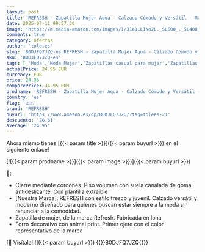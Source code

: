 ```yaml
---
layout: post
title: 'REFRESH - Zapatilla Mujer Aqua - Calzado Cómodo y Versátil - Moda Casual - Modelo 17271906  Talla 39 '
date: 2025-07-11 09:57:30
image: 'https://m.media-amazon.com/images/I/31e1LLINo2L._SL500_._SL400_.jpg'
comments: true
category: ofertas
author: 'tole.es'
slug: 'B0DJFQ7JZQ-es REFRESH - Zapatilla Mujer Aqua - Calzado Cómodo y Versátil...'
sku: 'B0DJFQ7JZQ-es'
tags: [ 'Moda','Moda Mujer','Zapatillas casual para mujer','Zapatillas deportivas y de moda para mujer','Zapatos para mujer','refresh','zapatilla','🇪🇸', ]
actualPrice: 24.95 EUR
currency: EUR
price: 24.95
comparePrice: 34.95 EUR
prodname: 'REFRESH - Zapatilla Mujer Aqua - Calzado Cómodo y Versátil - Moda Casual - Modelo 17271906  Talla 39 '
country: 'es'
flag: '🇪🇸'
brand: 'REFRESH'
buyurl: 'https://www.amazon.es/dp/B0DJFQ7JZQ/?tag=tolees-21'
descuento: '28.61'
average: '24.95'
---
```


Ahora mismo tienes [{{< param title >}}]({{< param buyurl >}}) en el siguiente enlace!

[![{{< param prodname >}}]({{< param image >}})]({{< param buyurl >}})

🔎:

- Cierre mediante cordones. Piso volumen con suela canalada de goma antideslizante. Con plantilla extraíble
- [Nuestra Marca]: REFRESH con estilo fresco y juvenil. Calzado versátil y moderno diseñado para quienes buscan estar siempre a la moda sin renunciar a la comodidad.
- Zapatilla de mujer, de la marca Refresh. Fabricada en lona
- Forro decorativo con animal print. Primer ojete con el color representativo de la marca

[🛒 Visítala!!!]({{< param buyurl >}})
{{<world>}}B0DJFQ7JZQ{{</world>}}
